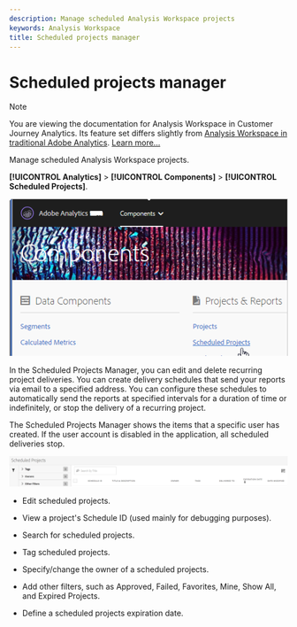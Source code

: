 ```yaml
---
description: Manage scheduled Analysis Workspace projects
keywords: Analysis Workspace
title: Scheduled projects manager
---
```


# Scheduled projects manager

>[!NOTE]
>
>You are viewing the documentation for Analysis Workspace in Customer Journey Analytics. Its feature set differs slightly from [Analysis Workspace in traditional Adobe Analytics](https://experienceleague.adobe.com/docs/analytics/analyze/analysis-workspace/home.html). [Learn more...](/help/getting-started/cja-aa.md)

Manage scheduled Analysis Workspace projects.

 **[!UICONTROL Analytics]** > **[!UICONTROL Components]** > **[!UICONTROL Scheduled Projects]**.

![](assets/components-scheduled-projects.png)

In the Scheduled Projects Manager, you can edit and delete recurring project deliveries. You can create delivery schedules that send your reports via email to a specified address. You can configure these schedules to automatically send the reports at specified intervals for a duration of time or indefinitely, or stop the delivery of a recurring project.

The Scheduled Projects Manager shows the items that a specific user has created. If the user account is disabled in the application, all scheduled deliveries stop.

![](assets/scheduled-projects.png)

* Edit scheduled projects.
* View a project's Schedule ID (used mainly for debugging purposes).
* Search for scheduled projects.
* Tag scheduled projects.
* Specify/change the owner of a scheduled projects.
* Add other filters, such as Approved, Failed, Favorites, Mine, Show All, and Expired Projects.

* Define a scheduled projects expiration date.

